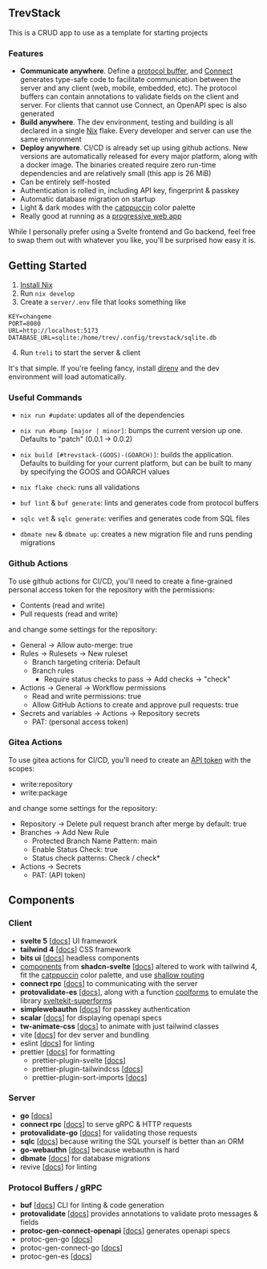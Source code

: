 ## TrevStack

This is a CRUD app to use as a template for starting projects

### Features

- **Communicate anywhere**. Define a [protocol buffer](https://protobuf.dev/), and [Connect](https://connectrpc.com/) generates type-safe code to facilitate communication between the server and any client (web, mobile, embedded, etc). The protocol buffers can contain annotations to validate fields on the client and server. For clients that cannot use Connect, an OpenAPI spec is also generated
- **Build anywhere**. The dev environment, testing and building is all declared in a single [Nix](https://nixos.org/) flake. Every developer and server can use the same environment
- **Deploy anywhere**. CI/CD is already set up using github actions. New versions are automatically released for every major platform, along with a docker image. The binaries created require zero run-time dependencies and are relatively small (this app is 26 MiB)
- Can be entirely self-hosted
- Authentication is rolled in, including API key, fingerprint & passkey
- Automatic database migration on startup
- Light & dark modes with the [catppuccin](https://catppuccin.com/palette/) color palette
- Really good at running as a [progressive web app](https://developer.mozilla.org/en-US/docs/Web/Progressive_web_apps)

While I personally prefer using a Svelte frontend and Go backend, feel free to swap them out with whatever you like, you'll be surprised how easy it is.

## Getting Started

1. [Install Nix](https://nixos.org/download/)
2. Run `nix develop`
3. Create a `server/.env` file that looks something like

```env
KEY=changeme
PORT=8080
URL=http://localhost:5173
DATABASE_URL=sqlite:/home/trev/.config/trevstack/sqlite.db
```

4. Run `treli` to start the server & client

It's that simple. If you're feeling fancy, install [direnv](https://direnv.net/) and the dev environment will load automatically.

### Useful Commands

- `nix run #update`: updates all of the dependencies

- `nix run #bump [major | minor]`: bumps the current version up one. Defaults to "patch" (0.0.1 -> 0.0.2)

- `nix build [#trevstack-(GOOS)-(GOARCH)]`: builds the application. Defaults to building for your current platform, but can be built to many by specifying the GOOS and GOARCH values

- `nix flake check`: runs all validations

- `buf lint` & `buf generate`: lints and generates code from protocol buffers

- `sqlc vet` & `sqlc generate`: verifies and generates code from SQL files

- `dbmate new` & `dbmate up`: creates a new migration file and runs pending migrations

### Github Actions

To use github actions for CI/CD, you'll need to create a fine-grained personal access token for the repository with the permissions:

- Contents (read and write)
- Pull requests (read and write)

and change some settings for the repository:

- General -> Allow auto-merge: true
- Rules -> Rulesets -> New ruleset
  - Branch targeting criteria: Default
  - Branch rules
    - Require status checks to pass -> Add checks -> "check"
- Actions -> General -> Workflow permissions
  - Read and write permissions: true
  - Allow GitHub Actions to create and approve pull requests: true
- Secrets and variables -> Actions -> Repository secrets
  - PAT: (personal access token)

### Gitea Actions

To use gitea actions for CI/CD, you'll need to create an [API token](https://docs.gitea.com/development/api-usage) with the scopes:

- write:repository
- write:package

and change some settings for the repository:

- Repository -> Delete pull request branch after merge by default: true
- Branches -> Add New Rule
  - Protected Branch Name Pattern: main
  - Enable Status Check: true
  - Status check patterns: Check / check\*
- Actions -> Secrets
  - PAT: (API token)

## Components

### Client

- **svelte 5** [[docs](https://svelte.dev/docs/svelte)] UI framework
- **tailwind 4** [[docs](https://tailwindcss.com/)] CSS framework
- **bits ui** [[docs](https://bits-ui.com/docs/)] headless components
- [components](https://github.com/spotdemo4/trevstack/tree/main/client/src/lib/ui) from **shadcn-svelte** [[docs](https://www.shadcn-svelte.com/docs)] altered to work with tailwind 4, fit the [catppuccin](https://catppuccin.com/palette/) color palette, and use [shallow routing](https://svelte.dev/docs/kit/shallow-routing)
- **connect rpc** [[docs](https://connectrpc.com/docs/web/)] to communicating with the server
- **protovalidate-es** [[docs](https://github.com/bufbuild/protovalidate-es)], along with a function [coolforms](https://github.com/spotdemo4/trevstack/blob/main/client/src/lib/coolforms/) to emulate the library [sveltekit-superforms](https://superforms.rocks/)
- **simplewebauthn** [[docs](https://simplewebauthn.dev/docs/packages/browser)] for passkey authentication
- **scalar** [[docs](https://github.com/scalar/scalar)] for displaying openapi specs
- **tw-animate-css** [[docs](https://github.com/Wombosvideo/tw-animate-css)] to animate with just tailwind classes
- vite [[docs](https://vite.dev/)] for dev server and bundling
- eslint [[docs](https://eslint.org/)] for linting
- prettier [[docs](https://prettier.io/)] for formatting
  - prettier-plugin-svelte [[docs](https://github.com/sveltejs/prettier-plugin-svelte)]
  - prettier-plugin-tailwindcss [[docs](https://github.com/tailwindlabs/prettier-plugin-tailwindcss)]
  - prettier-plugin-sort-imports [[docs](https://github.com/IanVS/prettier-plugin-sort-imports)]

### Server

- **go** [[docs](https://go.dev/doc/)]
- **connect rpc** [[docs](https://connectrpc.com/docs/go/)] to serve gRPC & HTTP requests
- **protovalidate-go** [[docs](https://github.com/bufbuild/protovalidate-go)] for validating those requests
- **sqlc** [[docs](https://docs.sqlc.dev/en/latest/)] because writing the SQL yourself is better than an ORM
- **go-webauthn** [[docs](https://github.com/go-webauthn/webauthn)] because webauthn is hard
- **dbmate** [[docs](https://github.com/amacneil/dbmate)] for database migrations
- revive [[docs](https://github.com/mgechev/revive)] for linting

### Protocol Buffers / gRPC

- **buf** [[docs](https://buf.build/docs/)] CLI for linting & code generation
- **protovalidate** [[docs](https://buf.build/docs/protovalidate/)] provides annotations to validate proto messages & fields
- **protoc-gen-connect-openapi** [[docs](https://github.com/sudorandom/protoc-gen-connect-openapi)] generates openapi specs
- protoc-gen-go [[docs](https://pkg.go.dev/google.golang.org/protobuf)]
- protoc-gen-connect-go [[docs](https://connectrpc.com/docs/go)]
- protoc-gen-es [[docs](https://connectrpc.com/docs/web/)]
